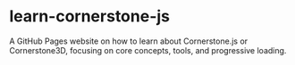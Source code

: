 # learn-cornerstone-js
A GitHub Pages website on how to learn about Cornerstone.js or Cornerstone3D, focusing on core concepts, tools, and progressive loading.
